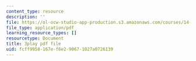 ```yaml
---
content_type: resource
description: ''
file: https://ol-ocw-studio-app-production.s3.amazonaws.com/courses/14-01sc-principles-of-microeconomics-fall-2011/fcff9958167ef6e290671027a0726139_1dL8mTyyjRM.pdf
file_type: application/pdf
learning_resource_types: []
resourcetype: Document
title: 3play pdf file
uid: fcff9958-167e-f6e2-9067-1027a0726139
---
```

